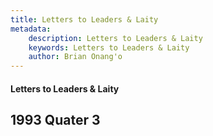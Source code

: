 ```yaml
---
title: Letters to Leaders & Laity
metadata:
    description: Letters to Leaders & Laity
    keywords: Letters to Leaders & Laity
    author: Brian Onang'o
---
```


#### Letters to Leaders & Laity

## 1993 Quater 3
